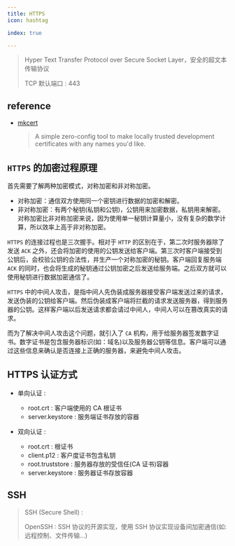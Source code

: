 ```yaml
---
title: HTTPS
icon: hashtag

index: true

---
```


<!-- more -->

> Hyper Text Transfer Protocol over Secure Socket Layer，安全的超文本传输协议
> 
> TCP 默认端口 : 443

## reference

- [mkcert](https://github.com/FiloSottile/mkcert)
    > A simple zero-config tool to make locally trusted development certificates with any names you'd like.

## `HTTPS` 的加密过程原理

  首先需要了解两种加密模式，对称加密和非对称加密。
  * 对称加密：通信双方使用同一个密钥进行数据的加密和解密。
  * 非对称加密：有两个秘钥(私钥和公钥)，公钥用来加密数据，私钥用来解密。对称加密比非对称加密来说，因为使用单一秘钥计算量小，没有复杂的数学计算，所以效率上高于非对称加密。
  
  `HTTPS` 的连接过程也是三次握手。相对于 `HTTP` 的区别在于，第二次时服务器除了发送 `ACK` 之外，还会将加密的使用的公钥发送给客户端。第三次时客户端接受到公钥后，会校验公钥的合法性，并生产一个对称加密的秘钥。客户端回复服务端 `ACK` 的同时，也会将生成的秘钥通过公钥加密之后发送给服务端。之后双方就可以使用秘钥进行数据加密通信了。 

  `HTTPS` 中的中间人攻击，是指中间人先伪装成服务器接受客户端发送过来的请求，发送伪装的公钥给客户端。然后伪装成客户端将拦截的请求发送服务器，得到服务器的公钥。这样客户端以后发送请求都会请过中间人，中间人可以在篡改真实的请求。
  
  而为了解决中间人攻击这个问题，就引入了 `CA` 机构，用于给服务器签发数字证书。数字证书是包含服务器标识(如：域名)以及服务器公钥等信息。客户端可以通过这些信息来确认是否连接上正确的服务器，来避免中间人攻击。

## HTTPS 认证方式

- 单向认证 : 
    * root.crt : 客户端使用的 CA 根证书
    * server.keystore : 服务端证书存放的容器

- 双向认证 : 
    * root.crt : 根证书
    * client.p12 : 客户度证书包含私钥
    * root.truststore : 服务器存放的受信任(CA 证书)容器
    * server.keystore : 服务器证书存放容器


## SSH
> SSH (Secure Shell) :
> 
> OpenSSH : SSH 协议的开源实现，使用 SSH 协议实现设备间加密通信(如: 远程控制、文件传输...)

